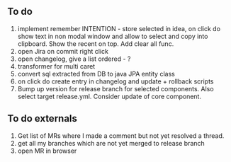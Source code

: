 
## To do
1. implement remember INTENTION - store selected in idea, on click do show text in non modal window and allow to select and copy into clipboard. Show the recent on top. Add clear all func. 
1. open Jira on commit right click
1. open changelog, give a list ordered - ?
1. transformer for multi caret
1. convert sql extracted from DB to java JPA entity class
1. on click do create entry in changelog and update + rollback scripts
1. Bump up version for release branch for selected components. Also select target release.yml. Consider update of core component.

## To do externals
1. Get list of MRs where I made a comment but not yet resolved a thread.
1. get all my branches which are not yet merged to release branch
1. open MR in browser
